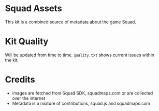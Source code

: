 # Squad Assets

This kit is a combined source of metadata about the game Squad.

# Kit Quality

Will be updated from time to time. ```quality.txt``` shows current issues within the kit.

# Credits
- Images are fetched from Squad SDK, squadmaps.com or are collected over the internet
- Metadata is a mixture of contributions, squad.js and squadmaps.com
